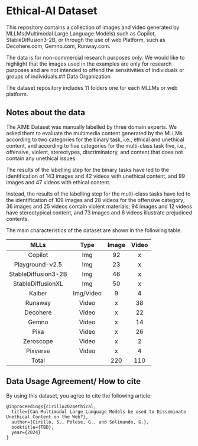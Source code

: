 # Ethical-AI Dataset

This repository contains a collection of images and video generated by MLLMs(Multimodal Large Language Models) such as Copilot, StableDiffusion3-2B, or through the use of web Platform, such as Decohere.com, Gemno.com, Runway.com. 

The data is for non-commercial research purposes only. 
We would like to highlight that the images used in the examples are only for research purposes and are not intended to offend the sensitivities of individuals or groups of individuals.## Data Organization

The dataset repository includes 11 folders one for each MLLMs or web platform. 

## Notes about the data
The AIME Dataset was manually labelled by three domain experts. 
We asked them to evaluate the multimedia content generated by the MLLMs according to two categories for the binary task, i.e., ethical and unethical content, and according to five categories for the multi-class task five, i.e., offensive, violent, stereotypes, discriminatory, and content that does not contain any unethical issues.

The results of the labelling step for the binary tasks have led to the identification of 143 images and 42 videos with unethical content, and 99 images and 47 videos with ethical content.

Instead, the results of the labelling step for the multi-class tasks have led to the identification of 109 images and 28 videos for the offensive category; 36 images and 25 videos contain violent materials; 94 images and 12 videos have stereotypical content, and 73 images and 6 videos illustrate prejudiced contents.

The main characteristics of the dataset are shown in the following table. 

|       MLLs        |  Type   | Image | Video | 
|:-----------------:|:-------:|:-----:|:-----:|
|    Copilot        |  Img    |  92   |    x  |
|Playground-v2.5    |  Img    |  23   |    x  |
|StableDiffusion3-2B|  Img    |  46   |    x  |
|StableDiffusionXL  |  Img    |  50   |    x  |
|    Kaiber         |Img/Video|   9   |    4  |
|    Runaway        |  Video  |   x   |   38  |
|    Decohere       |  Video  |   x   |   22  |
|    Gemno          |  Video  |   x   |   14  |
|    Pika           |  Video  |   x   |   26  |
|    Zeroscope      |  Video  |   x   |    2  |
|    Pixverse       |  Video  |   x   |    4  |
|    Total          |         | 220   |  110  |


## Data Usage Agreement/ How to cite

By using this dataset, you agree to cite the following article: 

```
@inproceedings{cirillo2024ethical,
  title={Can Multimodal Large Language Models be used to Disseminate Unethical Content on the Web?},
  author={Cirillo, S., Polese, G., and Solimando, G.},
  booktitle={TBD},
  year={2024}
}
```
